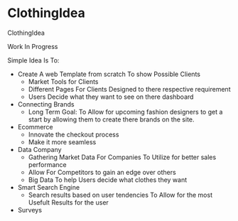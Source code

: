 # ClothingIdea
ClothingIdea

Work In Progress

Simple Idea Is To:
  - Create A web Template from scratch To show Possible Clients
    - Market Tools for Clients
    - Different Pages For Clients Designed to there respective requirement
    - Users Decide what they want to see on there dashboard
  - Connecting Brands
    - Long Term Goal: To Allow for upcoming fashion designers to get a start by allowing them to create there brands on the site.
  - Ecommerce
    - Innovate the checkout process
    - Make it more seamless
  - Data Company
    - Gathering Market Data For Companies To Utilize for better sales performance
    - Allow For Competitors to gain an edge over others 
    - Big Data To help Users decide what clothes they want
  - Smart Search Engine
    - Search results based on user tendencies To Allow for the most Usefult Results for the user
  - Surveys
  
  
  
